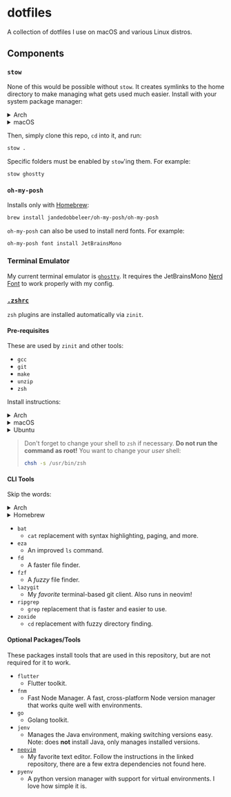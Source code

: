 # dotfiles

A collection of dotfiles I use on macOS and various Linux distros.

## Components

### `stow`

None of this would be possible without `stow`. It creates symlinks to the home directory to make managing what gets used much easier. Install with your system package manager:

<details>

<summary>Arch</summary>

```bash
sudo pacman -S stow
```

</details>

<details>

<summary>macOS</summary>

```bash
brew install stow
```

</details>

Then, simply clone this repo, `cd` into it, and run:

```bash
stow .
```

Specific folders must be enabled by `stow`'ing them. For example:

```bash
stow ghostty
```

### `oh-my-posh`

Installs only with [Homebrew](https://brew.sh/):

```bash
brew install jandedobbeleer/oh-my-posh/oh-my-posh
```

`oh-my-posh` can also be used to install nerd fonts. For example:

```bash
oh-my-posh font install JetBrainsMono
```

### Terminal Emulator

My current terminal emulator is [`ghostty`](https://ghostty.org). It requires the JetBrainsMono [Nerd Font](https://www.nerdfonts.com/font-downloads) to work properly with my config.

### [`.zshrc`](.zshrc)

`zsh` plugins are installed automatically via `zinit`.

#### Pre-requisites

These are used by `zinit` and other tools:

- `gcc`
- `git`
- `make`
- `unzip`
- `zsh`

Install instructions:

<details>

<summary>Arch</summary>

Update and install with one command:

```bash
sudo pacman -Syu gcc git make unzip zsh
```

</details>

<details>

<summary>macOS</summary>

Everything should come pre-installed on macOS. If not, use Homebrew to install whatever's missing:

```bash
brew install gcc git make unzip zsh
```

</details>

<details>

<summary>Ubuntu</summary>

First, update your system:

```bash
sudo apt update && sudo apt upgrade -y --fix-missing
```

Then install the packages:

```bash
sudo apt install build-essential git unzip zsh
```

</details>

> Don't forget to change your shell to `zsh` if necessary. **Do not run the command as root!** You want to change your _user_ shell:
>
> ```bash
> chsh -s /usr/bin/zsh
> ```

#### CLI Tools

Skip the words:

<details>

<summary>Arch</summary>

```bash
sudo pacman -S bat eza fd fzf lazygit ripgrep zoxide
```

</details>

<details>

<summary>Homebrew</summary>

```bash
brew install bat eza fd fzf lazygit ripgrep zoxide
```

</details>

- `bat`
  - `cat` replacement with syntax highlighting, paging, and more.
- `eza`
  - An improved `ls` command.
- `fd`
  - A faster file finder.
- `fzf`
  - A _fuzzy_ file finder.
- `lazygit`
  - My _favorite_ terminal-based git client. Also runs in neovim!
- `ripgrep`
  - `grep` replacement that is faster and easier to use.
- `zoxide`
  - `cd` replacement with fuzzy directory finding.

#### Optional Packages/Tools

These packages install tools that are used in this repository, but are not required for it to work.

- `flutter`
  - Flutter toolkit.
- `fnm`
  - Fast Node Manager. A fast, cross-platform Node version manager that works quite well with environments.
- `go`
  - Golang toolkit.
- `jenv`
  - Manages the Java environment, making switching versions easy. Note: does **not** install Java, only manages installed versions.
- [`neovim`](https://github.com/dablenparty/dablenparty.nvim)
  - My favorite text editor. Follow the instructions in the linked repository, there are a few extra dependencies not found here.
- `pyenv`
  - A python version manager with support for virtual environments. I love how simple it is.
